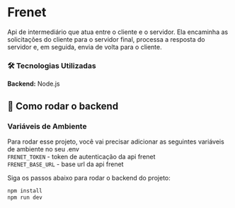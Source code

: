 # Frenet
Api de intermediário que atua entre o cliente e o servidor. Ela encaminha as solicitações do cliente para o servidor final, processa a resposta do servidor e, em seguida, envia de volta para o cliente. 

### 🛠️ Tecnologias Utilizadas
**Backend:** Node.js 

## 🔰 Como rodar o backend
### Variáveis de Ambiente
Para rodar esse projeto, você vai precisar adicionar as seguintes variáveis de ambiente no seu .env <br>
`FRENET_TOKEN`  - token de autenticação da api frenet <br>
`FRENET_BASE_URL` - base url da api frenet 

Siga os passos abaixo para rodar o backend do projeto:
 ```bash
npm install
npm run dev 
```
